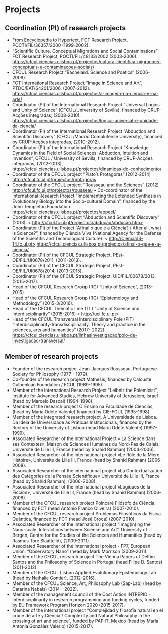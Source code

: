 
# Projects

## Coordination (PI) of research projects

* [From Encyclopedia to Hypertext](https://cful.letras.ulisboa.pt/cfulprojects/hypertext-and-encyclopedia/), FCT Research Project, POCTI/FIL/36357/2000 (1999-2002). 
*  “Scientific Culture. Conceptual Migrations and Social Contaminations”  FCT Research Project, POCTI/FIL/48133/2002 (2003-2006). 
<https://cfcul.ciencias.ulisboa.pt/projectos/cultura-cientifica-migracoes-conceptuais-e-contaminacoes-sociais/>
* CFCUL Research Project “Bachelard. Science and Poetics” (2006-2009).
* FCT International Research Project “Image in Science and Art”, PTDC/EAT/64201/2006, (2007-2012).
<https://cfcul.ciencias.ulisboa.pt/projectos/a-imagem-na-ciencia-e-na-arte/>
* Coordinator (PI) of the International Research Project “Universal Logics and Unity of Science” (CFCUL/University of Sevilla), financed by CRUP-Acções integradas, (2008-2010).
<https://cfcul.ciencias.ulisboa.pt/projectos/logica-universal-e-unidade-da-ciencia/>
* Coordinator (PI) of the International Research Project “Abduction and Scientific Discovery” (CFCUL/Madrid Complutense University), financed by CRUP-Acções integradas, (2010-2012).  
* Coordinator (PI) of the International Research Project “Knowledge Dynamics in the Field of Social Sciences: Abduction, Intuition and Invention”, CFCUL / University of Sevilla, financed by CRUP-Acções integradas, (2012-2013), 
<https://cfcul.ciencias.ulisboa.pt/projectos/dinamicas-do-conhecimento/>
* Coordinator of the CFCUL project “Plato’s Protagoras” (2012-2014) <http://cfcul.fc.ul.pt/projectos/protagoras>
* Coordinator of the CFCUL project “Rousseau and the Sciences” (2012) <http://cfcul.fc.ul.pt/projectos/rousseau>
•	Co-coordinator of the International Research Project “Implementing the Extended Synthesis in Evolutionary Biology into the Socio-cultural Domain”, financed by the John Templeton Foundation.
<https://cfcul.ciencias.ulisboa.pt/projectos/appeel/>
* Coordinator of the CFCUL project “Abduction and Scientific Discovery” (2013).
   < http://cfcul.fc.ul.pt/projectos/abducao/abducao.htm>
* Coordinator (PI) of the Project “Afinal o que é a Ciência? / After all, what is Science?”, financed by Ciência Viva (National Agency for the Defense of the Scientific and Technological Culture).
< http://Ciência13-14.fc.ul.pt>
<https://cfcul.ciencias.ulisboa.pt/projectos/afinal-o-que-e-a-ciencia/>
* Coordinator (PI) of the CFCUL Strategic Project, PEst-OE/FIL/UI0678/2011, (2011-2013).
* Coordinator (PI) of the CFCUL Strategic Project, PEst-OE/FIL/UI0678/2014, (2013-2015).
* Coordinator (PI) of the CFCUL Strategic Project, UID/FIL/00678/2013, (2015-2017).
* Head of the CFCUL Research Group (RG) “Unity of Science”, (2013-2015)
* Head of the CFCUL Research Group (RG) “Epistemology and Methodology” (2015-3/2016).
* Head of the CFCUL Thematic Line (TL) “Unity of Science and Interdisciplinarity” (2015-2016) < http://uci.fc.ul.pt>
* Head of the CFCUL Transversal Interdisciplinary Pole (PIT) “Interdisciplinarity-transdisciplinarity. Theory and practice in the sciences, arts and humanities” (2017- 2022).
https://cfcul.ciencias.ulisboa.pt/linhasinvestigacao/polo-de-investigacao-transversal/


## Member of research projects 

* Founder of the research project Jean-Jacques Rousseau, Portuguese Society for Philosophy (1977 - 1979).  
* Co-founder of the research project Mathesis, financed by Calouste Gulbenkian Foundation / FCUL (1989-1995).
* Member of the International Research Project "Leibniz the Polemicist", Institute for Advanced Studies, Hebrew University of Jerusalem, Israel (head by Marcelo Dascal) (1994-1998).
* Member of the research project O Ensino na Faculdade de Ciencias, (head by Maria Odete Valente) financed by CIE-FCUL (1995-1998). 
* Member of the integrated research project, A Universidade de Lisboa. Da Ideia de Universidade às Práticas Institucionais, financed by the Rectory of the University of Lisbon (head Maria Odete Valente) (1997-1999).
* Associated Researcher of the International Project « La Science dans ses Contextes», Maison de Sciences Humaines du Nord-Pas de Calais, Université de Lille III, France (head by Shahid Rahman) (2004-2006).
* Associated Researcher of the international project «Le Rôle de la Micro-Histoire», Université de Lille III, France (head by Shahid Rahman) (2006-2008). 
* Associated Researcher of the international project «La Contextualization des Catégories de la Pensée Scientifique» Université de Lille III, France (head by Shahid Rahman), (2006-2008). 
* Associated Researcher of the international project «Logiques de la Ficcion», Université de Lille III, France (head by Shahid Rahman) (2006-2008). 
* Member of the CFCUL research project Poincaré Filósofo da Ciência, financed by FCT (head António Franco Oliveira) (2007-2010). 
* Member of the CFCUL research project Problemas Filosóficos da Física Quântica, financed by FCT (head José Croca) (2007-2010). 
* Associated Researcher of the international project “Imag(in)ing the Nano-scale: Interactions between Science and Art”, University of Bergen, Centre for the Studies of the Sciences and Humanities (head by Rasmus Tore Slaattelid), (2009-2011).  
* Associated Researcher of the international project - FP7, European Union, “Observatory Nano” (head by Mark Morrison (2009-2011). 
* Member of the CFCUL research project The Vienna Papers of Delfim Santos and the Philosophy of Science in Portugal (head Filipe D. Santos) (2011-2012).
* Member of the CFCUL Lisbon Applied Evolutionary Epistemology Lab (head by Nathalie Gontier), (2012-2016).
* Member of the CFCUL Science, Art, Philosophy Lab (Sap-Lab) (head by Catarina Nabais) (2014 – 2022).
* Member of the management council of the Cost Action INTREPID - Interdisciplinarity in research programming and funding cycles, funded by EU Framework Program Horizon 2020 (2015-2017).
* Member of the international project “Complejidad y filosofía natural en el cruce de arte y Ciência / Complexity and Natural Philosophy in the crossing of art and science”, funded by PAPIIT, Mexico (head by María Antonia González Valerio) (2015-2017).
